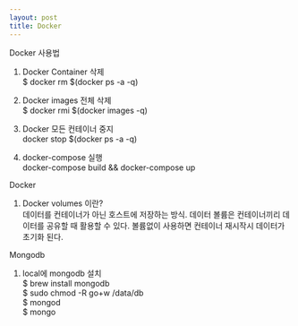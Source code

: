 ```yaml
---
layout: post
title: Docker
---
```


Docker 사용법  
1. Docker Container 삭제  
  $ docker rm $(docker ps -a -q)  
  
2. Docker images 전체 삭제  
  $ docker rmi $(docker images -q)  

3. Docker 모든 컨테이너 중지  
  docker stop $(docker ps -a -q) 
  
4. docker-compose 실행  
  docker-compose build && docker-compose up  


Docker  
1. Docker volumes 이란?   
  데이터를 컨테이너가 아닌 호스트에 저장하는 방식. 데이터 볼륨은 컨테이너끼리 데이터를 공유할 때 활용할 수 있다. 볼륨없이 사용하면 컨테이너 재시작시 데이터가 초기화 된다.  
  
Mongodb
1. local에 mongodb 설치  
  $ brew install mongodb  
  $ sudo chmod -R go+w /data/db  
  $ mongod  
  $ mongo  
  
